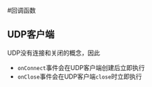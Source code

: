 #回调函数

UDP客户端
----
UDP没有连接和关闭的概念，因此

* `onConnect`事件会在UDP客户端创建后立即执行
* `onClose`事件会在UDP客户端`close`时立即执行

